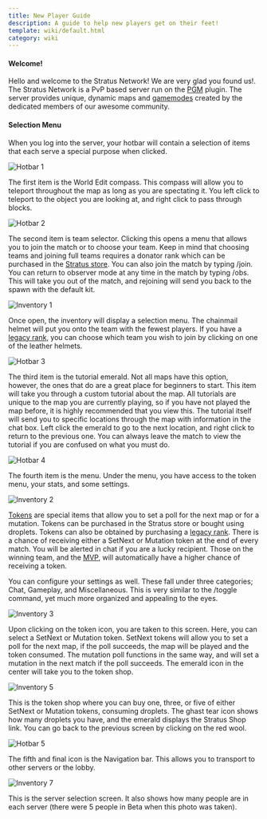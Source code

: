 ```yaml
---
title: New Player Guide
description: A guide to help new players get on their feet!
template: wiki/default.html
category: wiki
---
```


#### Welcome!

Hello and welcome to the Stratus Network! We are very glad you found us!. The Stratus Network is a PvP based server run on the [PGM](https://mcresourcepile.github.io/addon-project/wiki/pgm) plugin. The server provides unique, dynamic maps and [gamemodes](https://mcresourcepile.github.io/addon-project/wiki/gamemodes) created by the dedicated members of our awesome community.

#### Selection Menu

When you log into the server, your hotbar will contain a selection of items that each serve a special purpose when clicked.

![Hotbar 1](../../assets/img/newplayerguide/hotbar1.png)

The first item is the World Edit compass. This compass will allow you to teleport throughout the map as long as you are spectating it. You left click to teleport to the object you are looking at, and right click to pass through blocks.

![Hotbar 2](../../assets/img/newplayerguide/hotbar2.png)

The second item is team selector. Clicking this opens a menu that allows you to join the match or to choose your team. Keep in mind that choosing teams and joining full teams requires a donator rank which can be purchased in the [Stratus store](https://stratusnetwork.buycraft.net/). You can also join the match by typing /join. You can return to observer mode at any time in the match by typing /obs. This will take you out of the match, and rejoining will send you back to the spawn with the default kit.

![Inventory 1](../../assets/img/newplayerguide/inventory1.png)

Once open, the inventory will display a selection menu. The chainmail helmet will put you onto the team with the fewest players. If you have a [legacy rank](https://mcresourcepile.github.io/addon-project/wiki/ranks/legacyranks), you can choose which team you wish to join by clicking on one of the leather helmets.

![Hotbar 3](../../assets/img/newplayerguide/hotbar3.png)

The third item is the tutorial emerald. Not all maps have this option, however, the ones that do are a great place for beginners to start. This item will take you through a custom tutorial about the map. All tutorials are unique to the map you are currently playing, so if you have not played the map before, it is highly recommended that you view this. The tutorial itself will send you to specific locations through the map with information in the chat box. Left click the emerald to go to the next location, and right click to return to the previous one. You can always leave the match to view the tutorial if you are confused on what you must do.

![Hotbar 4](../../assets/img/newplayerguide/hotbar4.png)

The fourth item is the menu. Under the menu, you have access to the token menu, your stats, and some settings. 

![Inventory 2](../../assets/img/newplayerguide/inventory2.png)

[Tokens]((https://mcresourcepile.github.io/addon-project/wiki/tokens)) are special items that allow you to set a poll for the next map or for a mutation. Tokens can be purchased in the Stratus store or bought using droplets. Tokens can also be obtained by purchasing a [legacy rank](https://mcresourcepile.github.io/addon-project/wiki/ranks/legacyranks). There is a chance of receiving either a SetNext or Mutation token at the end of every match. You will be alerted in chat if you are a lucky recipient. Those on the winning team, and the [MVP](https://mcresourcepile.github.io/addon-project/wiki/mvp), will automatically have a higher chance of receiving a token.

You can configure your settings as well. These fall under three categories; Chat, Gameplay, and Miscellaneous. This is very similar to the /toggle command, yet much more organized and appealing to the eyes. 

![Inventory 3](../../assets/img/newplayerguide/inventory3.png)

Upon clicking on the token icon, you are taken to this screen. Here, you can select a SetNext or Mutation token. SetNext tokens will allow you to set a poll for the next map, if the poll succeeds, the map will be played and the token consumed. The mutation poll functions in the same way, and will set a mutation in the next match if the poll succeeds. The emerald icon in the center will take you to the token shop.

![Inventory 5](../../assets/img/newplayerguide/inventory5.png)

This is the token shop where you can buy one, three, or five of either SetNext or Mutation tokens, consuming droplets. The ghast tear icon shows how many droplets you have, and the emerald displays the Stratus Shop link. You can go back to the previous screen by clicking on the red wool.

![Hotbar 5](../../assets/img/newplayerguide/hotbar5.png)

The fifth and final icon is the Navigation bar. This allows you to transport to other servers or the lobby. 

![Inventory 7](../../assets/img/newplayerguide/inventory7.png)

This is the server selection screen. It also shows how many people are in each server (there were 5 people in Beta when this photo was taken).